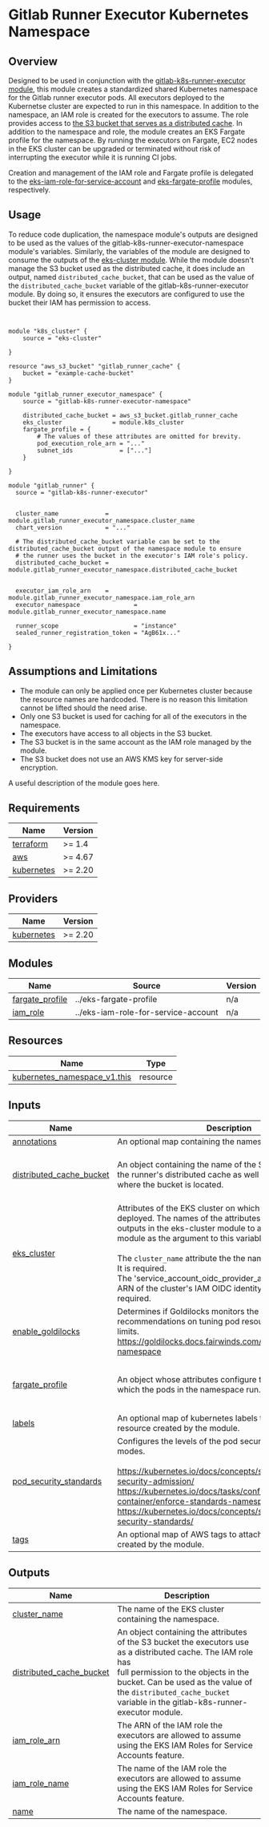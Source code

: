 # Gitlab Runner Executor Kubernetes Namespace

## Overview

Designed to be used in conjunction with the [gitlab-k8s-runner-executor module](../gitlab-k8s-runner-executor/), this module creates a standardized shared Kubernetes namespace for the Gitlab runner executor pods.  All executors deployed to the Kubernetse cluster are expected to run in this namespace.  In addition to the namespace, an IAM role is created for the executors to assume.  The role provides access to [the S3 bucket that serves as a distributed cache](https://docs.gitlab.com/runner/configuration/advanced-configuration.html#the-runnerscaches3-section).  In addition to the namespace and role, the module creates an EKS Fargate profile for the namespace.  By running the executors on Fargate, EC2 nodes in the EKS cluster can be upgraded or terminated without risk of interrupting the executor while it is running CI jobs.

Creation and management of the IAM role and Fargate profile is delegated to the [eks-iam-role-for-service-account](../eks-iam-role-for-service-account/) and [eks-fargate-profile](../eks-fargate-profile/) modules, respectively.

## Usage

To reduce code duplication, the namespace module's outputs are designed to be used as the values of the gitlab-k8s-runner-executor-namespace module's variables.  Similarly, the variables of the module are designed to consume the outputs of the [eks-cluster module](../eks-cluster/).  While the module doesn't manage the S3 bucket used as the distributed cache, it does include an output, named `distributed_cache_bucket`, that can be used as the value of the `distributed_cache_bucket` variable of the gitlab-k8s-runner-executor module.  By doing so, it ensures the executors are configured to use the bucket their IAM has permission to access.

```hcl


module "k8s_cluster" {
    source = "eks-cluster"

}

resource "aws_s3_bucket" "gitlab_runner_cache" {
    bucket = "example-cache-bucket"
}

module "gitlab_runner_executor_namespace" {
    source = "gitlab-k8s-runner-executor-namespace"

    distributed_cache_bucket = aws_s3_bucket.gitlab_runner_cache
    eks_cluster              = module.k8s_cluster
    fargate_profile = {
        # The values of these attributes are omitted for brevity.
        pod_execution_role_arn = "..."
        subnet_ids             = ["..."]
    }

}

module "gitlab_runner" {
  source = "gitlab-k8s-runner-executor"


  cluster_name             = module.gitlab_runner_executor_namespace.cluster_name
  chart_version            = "..."

  # The distributed_cache_bucket variable can be set to the distributed_cache_bucket output of the namespace module to ensure
  # the runner uses the bucket in the executor's IAM role's policy.
  distributed_cache_bucket = module.gitlab_runner_executor_namespace.distributed_cache_bucket


  executor_iam_role_arn    = module.gitlab_runner_executor_namespace.iam_role_arn
  executor_namespace               = module.gitlab_runner_executor_namespace.name

  runner_scope                     = "instance"
  sealed_runner_registration_token = "AgB61x..."

}

```

## Assumptions and Limitations

* The module can only be applied once per Kubernetes cluster because the resource names are hardcoded.  There is no reason this limitation cannot be lifted should the need arise.
* Only one S3 bucket is used for caching for all of the executors in the namespace.
* The executors have access to all objects in the S3 bucket.
* The S3 bucket is in the same account as the IAM role managed by the module.
* The S3 bucket does not use an AWS KMS key for server-side encryption.

A useful description of the module goes here.

<!-- BEGIN_TF_DOCS -->
## Requirements

| Name | Version |
|------|---------|
| <a name="requirement_terraform"></a> [terraform](#requirement\_terraform) | >= 1.4 |
| <a name="requirement_aws"></a> [aws](#requirement\_aws) | >= 4.67 |
| <a name="requirement_kubernetes"></a> [kubernetes](#requirement\_kubernetes) | >= 2.20 |

## Providers

| Name | Version |
|------|---------|
| <a name="provider_kubernetes"></a> [kubernetes](#provider\_kubernetes) | >= 2.20 |

## Modules

| Name | Source | Version |
|------|--------|---------|
| <a name="module_fargate_profile"></a> [fargate\_profile](#module\_fargate\_profile) | ../eks-fargate-profile | n/a |
| <a name="module_iam_role"></a> [iam\_role](#module\_iam\_role) | ../eks-iam-role-for-service-account | n/a |

## Resources

| Name | Type |
|------|------|
| [kubernetes_namespace_v1.this](https://registry.terraform.io/providers/hashicorp/kubernetes/latest/docs/resources/namespace_v1) | resource |

## Inputs

| Name | Description | Type | Default | Required |
|------|-------------|------|---------|:--------:|
| <a name="input_annotations"></a> [annotations](#input\_annotations) | An optional map containing the namespace's annotations. | `map(string)` | `{}` | no |
| <a name="input_distributed_cache_bucket"></a> [distributed\_cache\_bucket](#input\_distributed\_cache\_bucket) | An object containing the name of the S3 bucket used as the runner's distributed cache as well as the AWS region where the bucket is located. | <pre>object({<br>    bucket = string<br>    region = optional(string, "us-west-2")<br>  })</pre> | n/a | yes |
| <a name="input_eks_cluster"></a> [eks\_cluster](#input\_eks\_cluster) | Attributes of the EKS cluster on which Karpenter is deployed.  The names of the attributes match the names of outputs in the eks-cluster module to allow using the module as the argument to this variable.<br><br>The `cluster_name` attribute the the name of the EKS cluster.  It is required.<br>The 'service\_account\_oidc\_provider\_arn' attribute is the ARN of the cluster's IAM OIDC identity provider.  It is required. | <pre>object({<br>    cluster_name                      = string<br>    service_account_oidc_provider_arn = string<br>  })</pre> | n/a | yes |
| <a name="input_enable_goldilocks"></a> [enable\_goldilocks](#input\_enable\_goldilocks) | Determines if Goldilocks monitors the namespace to give recommendations on tuning pod resource requests and limits.<br>https://goldilocks.docs.fairwinds.com/installation/#enable-namespace | `bool` | `true` | no |
| <a name="input_fargate_profile"></a> [fargate\_profile](#input\_fargate\_profile) | An object whose attributes configure the Fargate profile in which the pods in the namespace run. | <pre>object({<br>    pod_execution_role_arn = string<br>    subnet_ids             = set(string)<br>  })</pre> | n/a | yes |
| <a name="input_labels"></a> [labels](#input\_labels) | An optional map of kubernetes labels to attach to every resource created by the module. | `map(string)` | `{}` | no |
| <a name="input_pod_security_standards"></a> [pod\_security\_standards](#input\_pod\_security\_standards) | Configures the levels of the pod security admission modes.<br><br>https://kubernetes.io/docs/concepts/security/pod-security-admission/<br>https://kubernetes.io/docs/tasks/configure-pod-container/enforce-standards-namespace-labels/<br>https://kubernetes.io/docs/concepts/security/pod-security-standards/ | <pre>object({<br>    audit   = optional(string, "restricted")<br>    enforce = optional(string, "baseline")<br>    warn    = optional(string, "restricted")<br>  })</pre> | `{}` | no |
| <a name="input_tags"></a> [tags](#input\_tags) | An optional map of AWS tags to attach to every resource created by the module. | `map(string)` | `{}` | no |

## Outputs

| Name | Description |
|------|-------------|
| <a name="output_cluster_name"></a> [cluster\_name](#output\_cluster\_name) | The name of the EKS cluster containing the namespace. |
| <a name="output_distributed_cache_bucket"></a> [distributed\_cache\_bucket](#output\_distributed\_cache\_bucket) | An object containing the attributes of the S3 bucket the executors use as a distributed cache.  The IAM role has<br>full permission to the objects in the bucket.  Can be used as the value of the `distributed_cache_bucket`<br>variable in the gitlab-k8s-runner-executor module. |
| <a name="output_iam_role_arn"></a> [iam\_role\_arn](#output\_iam\_role\_arn) | The ARN of the IAM role the executors are allowed to assume using the EKS IAM Roles for Service Accounts feature. |
| <a name="output_iam_role_name"></a> [iam\_role\_name](#output\_iam\_role\_name) | The name of the IAM role the executors are allowed to assume using the EKS IAM Roles for Service Accounts feature. |
| <a name="output_name"></a> [name](#output\_name) | The name of the namespace. |
<!-- END_TF_DOCS -->